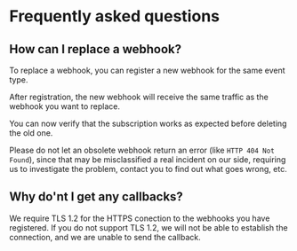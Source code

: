 <!-- START_METADATA
---
title: Webhooks API Frequently Asked Questions
sidebar_label: FAQ
sidebar_position: 4
pagination_next: null
pagination_prev: null
---
END_METADATA -->

# Frequently asked questions

## How can I replace a webhook?

To replace a webhook, you can register a new webhook for the same event type.

After registration, the new webhook will receive the same traffic as the webhook
you want to replace.

You can now verify that the subscription works as expected before deleting the
old one.

Please do not let an obsolete webhook return an error (like `HTTP 404 Not Found`),
since that may be misclassified a real incident on our side, requiring us to
investigate the problem, contact you to find out what goes wrong, etc.

## Why do'nt I get any callbacks?

We require TLS 1.2 for the HTTPS conection to the webhooks you have registered.
If you do not support TLS 1.2, we will not be able to establish the connection,
and we are unable to send the callback.
